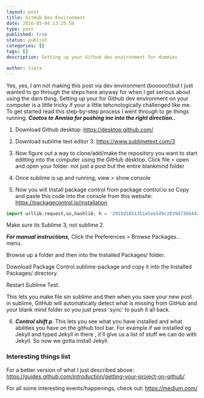 ```yaml
---
layout: post
title: GitHub Dev Environment
date: 2016-05-04 13:25:59
type: post
published: true
status: publish
categories: []
tags: []
description: Setting up your Github dev environment for dummies

author: tiara
---
```


Yes, yes, I am not making this post via dev environment (booooo!)but I just wanted to go through the steps here anyway for when I get serious about using the darn thing. 
Setting up your for Github dev environment on your computer is a little tricky if your a little tehcnologically challenged like me. To get started read this step-by-step process I went through to ge things running. ***Cootos to Annisa for pushing me into the right direction..***

1. Download Github desktop: https://desktop.github.com/

2. Download sublime text editor 3: https://www.sublimetext.com/3

3. Now figure out a way to clone/add/make the repository you want to start editting into the computer using the GitHub desktop. 
Click file > open and open your folder. not just a post but the entire blankmind folder

4. Once sublime is up and running, view > show console

5. Now you will Install package control from package control.io so Copy and paste this code into the console from this website: https://packagecontrol.io/installation

  ```python
  import urllib.request,os,hashlib; h = '2915d1851351e5ee549c20394736b442' + '8bc59f460fa1548d1514676163dafc88'; pf = 'Package Control.sublime-package'; ipp = sublime.installed_packages_path(); urllib.request.install_opener( urllib.request.build_opener( urllib.request.ProxyHandler()) ); by = urllib.request.urlopen( 'http://packagecontrol.io/' + pf.replace(' ', '%20')).read(); dh = hashlib.sha256(by).hexdigest(); print('Error validating download (got %s instead of %s), please try manual install' % (dh, h)) if dh != h else open(os.path.join( ipp, pf), 'wb' ).write(by)
  ```
  Make sure its Sublime 3, not sublime 2. 

  ***For manual instructions,***
  Click the Preferences > Browse Packages… menu.

  Browse up a folder and then into the Installed Packages/ folder.

  Download Package Control.sublime-package and copy it into the Installed Packages/ directory.

  Restart Sublime Text.

  This lets you make file sin sublime and then when you save your new post in sublime, GitHub will automatically detect what is missing from GitHub and your blank mind folder so you just press 'sync' to push it all back. 

6. ***Control shift p***. This lets you see what you have installed and what abilities you have on the github tool bar. For example if we installed eg Jekyll and typed Jekyll in there , it'll give us a list of stuff we can do with Jekyll. So now we gotta install Jekyll. 

### Interesting things list

For a better version of what I just described above: https://guides.github.com/introduction/getting-your-project-on-github/

For all some interesting events/happenings, check out: https://medium.com/ 
